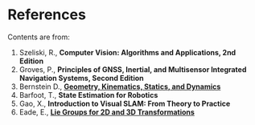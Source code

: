 # References

Contents are from:

1. Szeliski, R., **Computer Vision: Algorithms and Applications, 2nd Edition**
2. Groves, P., **Principles of GNSS, Inertial, and Multisensor Integrated Navigation Systems, Second Edition**
3. Bernstein D., [**Geometry, Kinematics, Statics, and Dynamics**](http://ruina.tam.cornell.edu/Courses/ME4730%20Fall%202018/books/Dynamics_Book_Bernstein__Goel__Ansari_V02.pdf)
4. Barfoot, T., **State Estimation for Robotics**
5. Gao, X., **Introduction to Visual SLAM: From Theory to Practice**
6. Eade, E., [**Lie Groups for 2D and 3D Transformations**](https://ethaneade.com/lie.pdf)